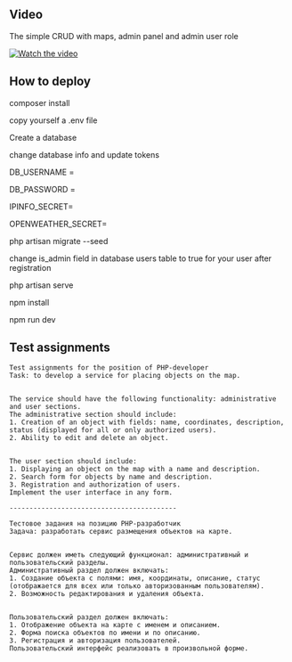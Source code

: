 ## Video
The simple CRUD with maps, admin panel and admin user role

[![Watch the video](https://siamscuba.com/wp-content/uploads/2015/09/WatchVideo-1.gif)](https://youtu.be/OdnR7D77ePQs)

## How to deploy
composer install

copy yourself a .env file

Create a database

change database info and update tokens

DB_USERNAME = 

DB_PASSWORD = 

IPINFO_SECRET=

OPENWEATHER_SECRET=

php artisan migrate --seed

change is_admin field in database users table to true for your user after registration

php artisan serve

npm install

npm run dev

## Test assignments

```
Test assignments for the position of PHP-developer
Task: to develop a service for placing objects on the map.


The service should have the following functionality: administrative and user sections.
The administrative section should include:
1. Creation of an object with fields: name, coordinates, description, status (displayed for all or only authorized users).
2. Ability to edit and delete an object.


The user section should include:
1. Displaying an object on the map with a name and description.
2. Search form for objects by name and description.
3. Registration and authorization of users.
Implement the user interface in any form.

------------------------------------------

Тестовое задания на позицию PHP-разработчик
Задача: разработать сервис размещения объектов на карте.


Сервис должен иметь следующий функционал: административный и пользовательский разделы.
Административный раздел должен включать:
1. Создание объекта с полями: имя, координаты, описание, статус (отображается для всех или только авторизованным пользователям).
2. Возможность редактирования и удаления объекта.


Пользовательский раздел должен включать: 
1. Отображение объекта на карте с именем и описанием.
2. Форма поиска объектов по имени и по описанию.
3. Регистрация и авторизация пользователей.
Пользовательский интерфейс реализовать в произвольной форме.
